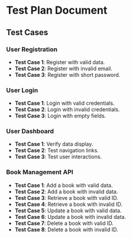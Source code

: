 # Test Plan Document

## Test Cases

### User Registration
- **Test Case 1**: Register with valid data.
- **Test Case 2**: Register with invalid email.
- **Test Case 3**: Register with short password.

### User Login
- **Test Case 1**: Login with valid credentials.
- **Test Case 2**: Login with invalid credentials.
- **Test Case 3**: Login with empty fields.

### User Dashboard
- **Test Case 1**: Verify data display.
- **Test Case 2**: Test navigation links.
- **Test Case 3**: Test user interactions.

### Book Management API
- **Test Case 1**: Add a book with valid data.
- **Test Case 2**: Add a book with invalid data.
- **Test Case 3**: Retrieve a book with valid ID.
- **Test Case 4**: Retrieve a book with invalid ID.
- **Test Case 5**: Update a book with valid data.
- **Test Case 6**: Update a book with invalid data.
- **Test Case 7**: Delete a book with valid ID.
- **Test Case 8**: Delete a book with invalid ID.
